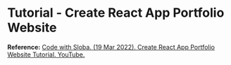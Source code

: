 # Tutorial - Create React App Portfolio Website

**Reference:** [Code with Sloba. (19 Mar 2022). Create React App Portfolio Website Tutorial. YouTube.](https://youtu.be/ESHaail1eGc)
